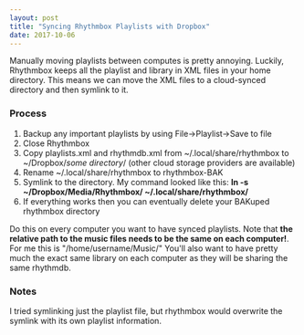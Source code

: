 ```yaml
---
layout: post
title: "Syncing Rhythmbox Playlists with Dropbox"
date: 2017-10-06
---
```


Manually moving playlists between computes is pretty annoying. Luckily, Rhythmbox keeps all the playlist and library in XML files in your home directory.
This means we can move the XML files to a cloud-synced directory and then symlink to it.


### Process
1. Backup any important playlists by using File->Playlist->Save to file
2. Close Rhythmbox
3. Copy playlists.xml and rhythmdb.xml from ~/.local/share/rhythmbox to ~/Dropbox/_some directory_/ (other cloud storage providers are available)
4. Rename ~/.local/share/rhythmbox to rhythmbox-BAK
5. Symlink to the directory. My command looked like this: **ln -s ~/Dropbox/Media/Rhythmbox/ ~/.local/share/rhythmbox/**
6. If everything works then you can eventually delete your BAKuped rhythmbox directory

Do this on every computer you want to have synced playlists.
Note that **the relative path to the music files needs to be the same on each computer!**.
For me this is "/home/username/Music/"
You'll also want to have pretty much the exact same library on each computer as they will be sharing the same rhythmdb.

### Notes
I tried symlinking just the playlist file, but rhythmbox would overwrite the symlink with its own playlist information.
